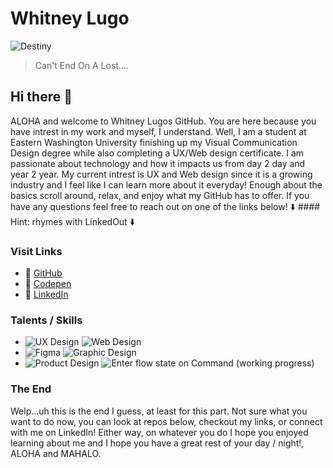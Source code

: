 # Whitney Lugo

![Destiny](https://media.giphy.com/media/kYd8fWbvdynLaCqUUG/giphy.gif)

> Can't End On A Lost....

## Hi there 👋
ALOHA and welcome to Whitney Lugos GitHub. You are here because you have intrest in my work and myself, I understand. Well, I am a student at Eastern Washington University finishing up my Visual Communication Design degree while also completing a UX/Web design certificate. I am passionate about technology and how it impacts us from day 2 day and year 2 year. My current intrest is UX and Web design since it is a growing industry and I feel like I can learn more about it everyday! Enough about the basics scroll around, relax, and enjoy what my GitHub has to offer. If you have any questions feel free to reach out on one of the links below! 
:arrow_down: #### Hint: rhymes with LinkedOut :arrow_down: 

### Visit Links
- :rice_ball: [GitHub](https://github.com/WhitneyL808)
- :ramen: [Codepen](https://codepen.io/whitney-lugo)
- :ice_cream: [LinkedIn](https://www.linkedin.com/in/whitneylugo/)

### Talents / Skills 
- ![UX Design](https://img.shields.io/badge/-UX%20Design-blue) ![Web Design](https://img.shields.io/badge/-Web%20Design-lightgrey)
- ![Figma](https://img.shields.io/badge/-Figma-red) ![Graphic Design](https://img.shields.io/badge/-Graphic%20Design-orange)
- ![Product Design](https://img.shields.io/badge/-Product%20Design-yellow) ![Enter flow state on Command (working progress)](https://img.shields.io/badge/-Enter%20flow%20state%20on%20Command%20(working%20progress)-yellowgreen)

### The End 
Welp...uh this is the end I guess, at least for this part. Not sure what you want to do now, you can look at repos below, checkout my links, or connect with me on LinkedIn! Either way, on whatever you do I hope you enjoyed learning about me and I hope you have a great rest of your day / night!, ALOHA and MAHALO. 


<!--
**WhitneyL808/WhitneyL808** is a ✨ _special_ ✨ repository because its `README.md` (this file) appears on your GitHub profile.

Here are some ideas to get you started:

- 🔭 I’m currently working on ...
- 🌱 I’m currently learning ...
- 👯 I’m looking to collaborate on ...
- 🤔 I’m looking for help with ...
- 💬 Ask me about ...
- 📫 How to reach me: ...
- 😄 Pronouns: ...
- ⚡ Fun fact: ...
-->
